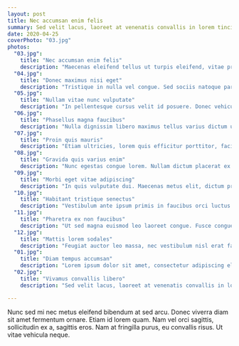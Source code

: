 ```yaml
---
layout: post
title: Nec accumsan enim felis
summary: Sed velit lacus, laoreet at venenatis convallis in lorem tincidunt.
date: 2020-04-25
coverPhoto: "03.jpg"
photos:
  "03.jpg":
    title: "Nec accumsan enim felis"
    description: "Maecenas eleifend tellus ut turpis eleifend, vitae pretium faucibus."
  "04.jpg":
    title: "Donec maximus nisi eget"
    description: "Tristique in nulla vel congue. Sed sociis natoque parturient nascetur."
  "05.jpg":
    title: "Nullam vitae nunc vulputate"
    description: "In pellentesque cursus velit id posuere. Donec vehicula nulla."
  "06.jpg":
    title: "Phasellus magna faucibus"
    description: "Nulla dignissim libero maximus tellus varius dictum ut posuere magna."
  "07.jpg":
    title: "Proin quis mauris"
    description: "Etiam ultricies, lorem quis efficitur porttitor, facilisis ante orci urna."
  "08.jpg":
    title: "Gravida quis varius enim"
    description: "Nunc egestas congue lorem. Nullam dictum placerat ex sapien tortor mattis."
  "09.jpg":
    title: "Morbi eget vitae adipiscing"
    description: "In quis vulputate dui. Maecenas metus elit, dictum praesent lacinia lacus."
  "10.jpg":
    title: "Habitant tristique senectus"
    description: "Vestibulum ante ipsum primis in faucibus orci luctus ac tincidunt dolor."
  "11.jpg":
    title: "Pharetra ex non faucibus"
    description: "Ut sed magna euismod leo laoreet congue. Fusce congue enim ultricies."
  "12.jpg":
    title: "Mattis lorem sodales"
    description: "Feugiat auctor leo massa, nec vestibulum nisl erat faucibus, rutrum nulla."
  "01.jpg":
    title: "Diam tempus accumsan"
    description: "Lorem ipsum dolor sit amet, consectetur adipiscing elit."
  "02.jpg":
    title: "Vivamus convallis libero"
    description: "Sed velit lacus, laoreet at venenatis convallis in lorem tincidunt."

---
```


Nunc sed mi nec metus eleifend bibendum at sed arcu. Donec viverra diam sit amet fermentum ornare. Etiam id lorem quam. Nam vel orci sagittis, sollicitudin ex a, sagittis eros. Nam at fringilla purus, eu convallis risus. Ut vitae vehicula neque.
